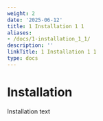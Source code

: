 ```yaml
---
weight: 2
date: '2025-06-12'
title: 1 Installation 1 1
aliases:
- /docs/1-installation_1_1/
description: ''
linkTitle: 1 Installation 1 1
type: docs
---
```


# Installation

Installation text
